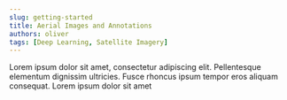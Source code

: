 ```yaml
---
slug: getting-started
title: Aerial Images and Annotations
authors: oliver
tags: [Deep Learning, Satellite Imagery]
---
```


Lorem ipsum dolor sit amet, consectetur adipiscing elit. Pellentesque elementum dignissim ultricies. Fusce rhoncus ipsum tempor eros aliquam consequat. Lorem ipsum dolor sit amet
